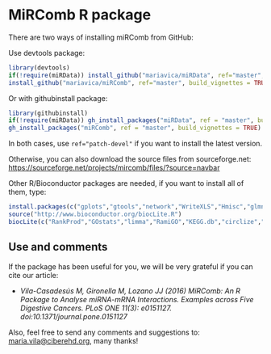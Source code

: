 # MiRComb R package


There are two ways of installing miRComb from GitHub:

Use devtools package:
```R
library(devtools)
if(!require(miRData)) install_github("mariavica/miRData", ref="master", build_vignettes = TRUE)
install_github("mariavica/miRComb", ref="master", build_vignettes = TRUE)
```

Or with githubinstall package:
```R
library(githubinstall)
if(!require(miRData)) gh_install_packages("miRData", ref = "master", build_vignettes = TRUE)
gh_install_packages("miRComb", ref = "master", build_vignettes = TRUE)
```
In both cases, use `ref="patch-devel"` if you want to install the latest version.


Otherwise, you can also download the source files from sourceforge.net: https://sourceforge.net/projects/mircomb/files/?source=navbar

Other R/Bioconductor packages are needed, if you want to install all of them, type:

```R
install.packages(c("gplots","gtools","network","WriteXLS","Hmisc","glmnet","scatterplot3d", "VennDiagram","xtable","survival","pheatmap","mvoutlier","mclust"))
source("http://www.bioconductor.org/biocLite.R")
biocLite(c("RankProd","GOstats","limma","RamiGO","KEGG.db","circlize","ReactomePA","DESeq","DO.db")) 
```

## Use and comments

If the package has been useful for you, we will be very grateful if you can cite our article:

+ *Vila-Casadesús M, Gironella M, Lozano JJ (2016) MiRComb: An R Package to Analyse miRNA-mRNA Interactions. Examples across Five Digestive Cancers. PLoS ONE 11(3): e0151127. doi:10.1371/journal.pone.0151127*

Also, feel free to send any comments and suggestions to: maria.vila@ciberehd.org, many thanks!
